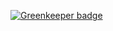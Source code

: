 
[![Greenkeeper badge](https://badges.greenkeeper.io/nerdmax/Angular.svg)](https://greenkeeper.io/)
